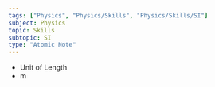 ```yaml
---
tags: ["Physics", "Physics/Skills", "Physics/Skills/SI"]
subject: Physics
topic: Skills
subtopic: SI
type: "Atomic Note"
---
```


- Unit of Length
- m